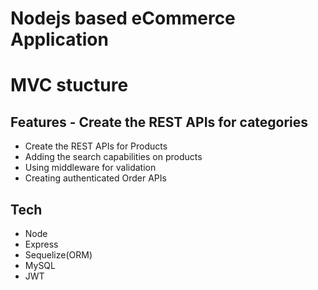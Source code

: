 # Nodejs based eCommerce Application 
# MVC stucture
## Features - Create the REST APIs for categories

- Create the REST APIs for Products
- Adding the search capabilities on products
- Using middleware for validation
- Creating authenticated Order APIs 

## Tech 
-	Node 
-	Express 
-	Sequelize(ORM) 
-	MySQL
-	JWT
